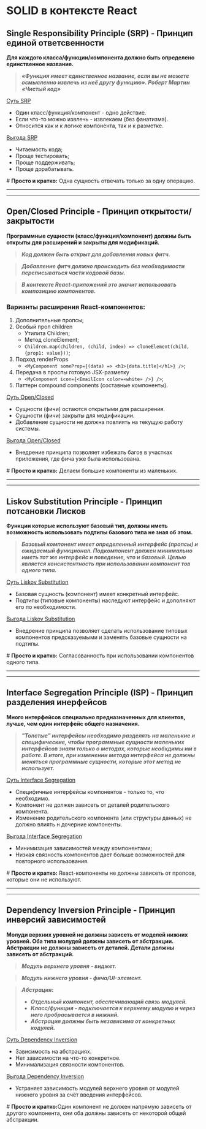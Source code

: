 # SOLID в контексте React


## Single Responsibility Principle (SRP) - Принцип единой ответсвенности


**Для каждого класса/функции/компонента должно быть определено единственное название.**


> ___«Функция имеет единственное название, если вы не можете осмысленно извлечь из неё другу функцию». Роберт Мартин «Чистый код»___

<u>Суть SRP</u>
- Один класс/функция/компонент - одно действие.
- Если что-то можно извлечь - извлекаем (без фанатизма).
- Относится как и к логике компонента, так и к разметке.

<u>Выгода SRP</u>
- Читаемость кода;
- Проще тестировать;
- Проще поддерживать;
- Проще дорабатывать.

<p># <b>Просто и кратко:</b> Одна сущность отвечать только за одну операцию.</p>
  
<hr>
<hr>

## Open/Closed Principle - Принцип открытости/закрытости

**Программные сущности (класс/функция/компонент) должны быть открыты для расширений и закрыты для модификаций.**

> ___Код должен быть открыт для добавления новых фитч.___

> ___Добавление фитч должно происходить без необходимости переписываться части кодовой базы.___

> ___В контексте React-приложений это значит использовать композицию компонентов.___

### Варианты расширения React-компонентов:

1. Дополнительные пропсы;
2. Особый проп children
   - Утилита Children;
   - Метод cloneElement;
   - `Children.map(children, (child, index) => cloneElement(child, {prop1: value}))`;
3. Подход renderProps
   - `<MyComponent someProp={(data) => <h1>{data.title}</h1>} />`;
4. Передача в проспы готовую JSX-разметку
   - `<MyComponent icon={<EmailIcon color=«white» />} />`;
5. Паттерн compound components (составные компоненты).

<u>Суть Open/Closed</u>
- Сущности (фичи) остаются открытыми для расширения.
- Сущности (фичи) закрыты для модификации.
- Добавление сущности не должна повлиять на текущую работу системы.

<u>Выгода Open/Closed</u>
- Внедрение принципа позволяет избежать багов в участках приложения, где фича уже была использована.

<p># <b>Просто и кратко:</b> Делаем большие компоненты из маленьких. </p>

<hr>
<hr>

## Liskov Substitution Principle - Принцип потсановки Лисков

**Функции которые используют базовый тип, должны иметь возможность использовать подтипы базового типа не зная об этом.**

> ___Базовый компонент имеет определенный интерфейс (пропсы) и ожидаемый функционал. Подкомпонент должен минимально иметь тот же интерфейс и поведение, что и базовый. Целью является консистентность при использовании компонент тов одного типа.___

<u>Суть Liskov Substitution</u>
- Базовая сущность (компонент) имеет конкретный интерфейс.
- Подтипы (типовые компоненты) наследуют интерфейс и дополняют его по необходимости.

<u>Выгода Liskov Substitution</u>
- Внедрение принципа позволяет сделать использование типовых компонентов предсказуемыми и заменять базовые сущности на подтипы.

<p># <b>Просто и кратко:</b> Согласованность при использовании компонентов одного типа. </p>

<hr>
<hr>

## Interface Segregation Principle (ISP) - Принцип разделения инерфейсов

**Много интерфейсов специально предназначенных для клиентов, лучше, чем один интерфейс общего назначения.**

> ___"Толстые" интерфейсы необходимо разделять на маленькие и специфические, чтобы программные сущности маленьких интерфейсов знали только о методах, которые необхдимы им в работе. В итоге, при изменении метода интерфейса не должны меняться программные сущности, которые этот метод не использует.___

<u>Суть Interface Segregation</u>
- Специфичные интерфейсы компонентов - только то, что необходимо.
- Компонент не должен зависеть от деталей родительского компонента.
- Изменение родительского компонента (или структуры данных) не должно влиять н дочерние компоненты.

<u>Выгода Interface Segregation</u>
- Минимизация зависимостей между компонентами;
- Низкая связность компонентов дает больше возможностей для повторного использования.

<p># <b>Просто и кратко:</b> React-компоненты не должны зависеть от пропсов, которые они не используют.</p>

<hr>
<hr>

## Dependency Inversion Principle - Принцип инверсий зависимостей

**Молуди верхних уровней не должны зависеть от моделей нижних уровней. Оба типа молудей должны зависеть от абстракции. Абстракции не должны зависеть от деталей. Детали должны зависеть от абстракций.**

> ___Модуль верхнего уровня - виджет.___

> ___Модуль нижнего уровня - фича/UI-элемент.___

> ___Абстрация:___ 
> - ___Отдельный компонент, обеспечивающий связь модулей.___
> - ___Класс/функция - подключается к верхнему модулю и через него пробрасывается в нижний.___
> - ___Абстрация должны быть независима от конкретных кодулей.___

<u>Суть Dependency Inversion</u>
- Зависимость на абстрациях.
- Нет зависимости на что-то конкретное.
- Минимализация связности компонентов.

<u>Выгода Dependency Inversion</u>
- Устраняет зависимость модулей верхнего уровня от модулей нижнего уровня за счёт введения интерфейсов.

<p># <b>Просто и кратко:</b>Один компонент не должен напрямую зависеть от другого компонента, они оба должны зависеть от некоторой общей абстракции.</p>